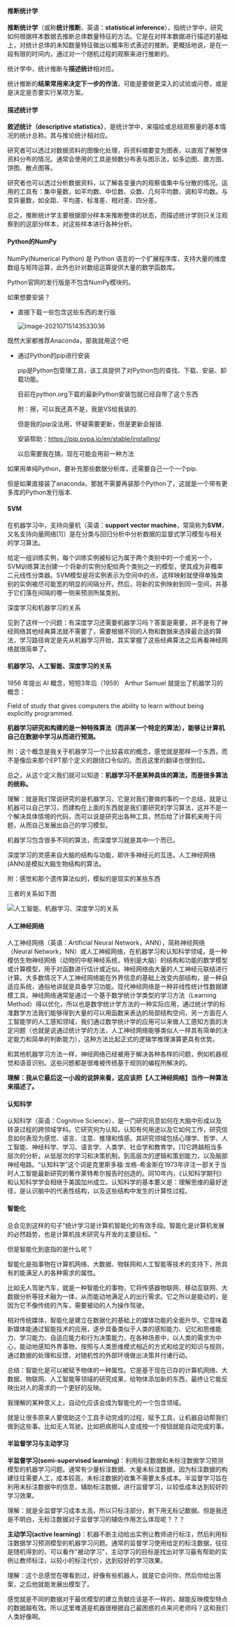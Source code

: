#### 推断统计学

**推断统计学**（或称**统计推断**，英语：**statistical inference**），指统计学中，研究如何根据样本数据去推断总体数量特征的方法。它是在对样本数据进行描述的基础上，对统计总体的未知数量特征做出以概率形式表述的推断。更概括地说，是在一段有限的时间内，通过对一个随机过程的观察来进行推断的。

统计学中，统计推断与**描述统计**相对应。

统计推断的**结果常用来决定下一步的作法**，可能是要做更深入的试验或问卷，或是是决定是否要实行某项方案。 



#### 描述统计学

**敘述统计（descriptive statistics）**，是统计学中，来描绘或总结观察量的基本情况的统计总称。其与推论统计相对应。 

研究者可以透过对数据资料的图像化处理，将资料摘要变为图表，以直观了解整体资料分布的情况。通常会使用的工具是频数分布表与图示法，如多边图、直方图、饼图、散点图等。

研究者也可以透过分析数据资料，以了解各变量内的观察值集中与分散的情况。运用的工具有：集中量数，如平均数、中位数、众数、几何平均数、调和平均数。与变异量数，如全距、平均差、标准差、相对差、四分差。 



总之，推断统计学主要根据部分样本来推断整体的状态，而描述统计学则只关注观察到的这部分样本，对这些样本进行各种分析。



#### Python的NumPy

NumPy(Numerical Python) 是 Python 语言的一个扩展程序库，支持大量的维度数组与矩阵运算，此外也针对数组运算提供大量的数学函数库。

Python官网的发行版是不包含NumPy模块的。

如果想要安装？

* 直接下载一些包含这些东西的发行版

  ![image-20210715143533036](https://raw.githubusercontent.com/Rainiwalk/Rain_image/main/20210715143533.png)

既然大家都推荐Anaconda，那我就用这个吧

* 通过Python的pip进行安装

  pip是Python包管理工具，该工具提供了对Python包的查找、下载、安装、卸载功能。

  目前在python.org下载的最新Python安装包就已经自带了这个东西

  附：擦，可以我还真不是，我是VS给我装的.

  但是我的pip没法用，怀疑需要更新，但是更新会报错.

  安装帮助：https://pip.pypa.io/en/stable/installing/

  以后需要我在搞，现在可能会用前一种方法



如果用单纯Python，要补充那些数据分析库，还需要自己一个一个pip.

但是如果直接装了anaconda，那就不需要再装那个Python了，这就是一个带有更多库的Python发行版本.







#### SVM

在机器学习中，支持向量机（英语：**support vector machine**，常简称为**SVM**，又名支持向量网络[1]）是在分类与回归分析中分析数据的监督式学习模型与相关的学习算法。

给定一组训练实例，每个训练实例被标记为属于两个类别中的一个或另一个，SVM训练算法创建一个将新的实例分配给两个类别之一的模型，使其成为非概率二元线性分类器。SVM模型是将实例表示为空间中的点，这样映射就使得单独类别的实例被尽可能宽的明显的间隔分开。然后，将新的实例映射到同一空间，并基于它们落在间隔的哪一侧来预测所属类别。



深度学习和机器学习的关系

见到了这样一个问题：有深度学习还需要机器学习吗？答案是需要，并不是有了神经网络其他经典算法就不需要了，需要根据不同的人物和数据来选择最合适的算法，学习路径肯定是先从机器学习开始，其实掌握了这些经典算法之后再看神经网络就很简单了。



#### 机器学习、人工智能、深度学习的关系

1956 年提出 AI 概念，短短3年后（1959） Arthur Samuel 就提出了机器学习的概念：

Field of study that gives computers the ability to learn without being explicitly programmed.

**机器学习研究和构建的是一种特殊算法（而非某一个特定的算法），能够让计算机自己在数据中学习从而进行预测。**



附：这个概念是我关于机器学习一个比较喜欢的概念，感觉就是那样一个东西，而不是像后来那个EPT那个定义的跟绕口令似的。而且这里的翻译也很到位。



总之，从这个定义我们就可以知道：**机器学习不是某种具体的算法，而是很多算法的统称。**

理解：就是我们常说研究的是机器学习，它是对我们要做的事的一个总结，就是让机器可以自己学习，而建构在上面的东西就是我们要研究的学习算法，这并不是一个解决具体情境的代码，而可以说是研究出各种工具，然后给了计算机来用于问题，从而自己发展出自己的学习模型。

机器学习包含很多不同的算法，而深度学习就是其中一个而已。

深度学习的灵感来自大脑的结构与功能，即许多神经元的互连。人工神经网络(ANN)是模拟大脑生物结构的算法。

附：感觉和那个遗传算法似的，模拟的是现实的某些东西



三者的关系如下图

![人工智能、机器学习、深度学习的关系](https://raw.githubusercontent.com/Rainiwalk/Rain_image/main/20210715194328.png)





#### 人工神经网络

人工神经网络（英语：Artificial Neural Network，ANN），简称神经网络（Neural Network，NN）或人工神經网络，在机器学习和认知科学领域，是一种模仿生物神经网络（动物的中枢神经系统，特别是大脑）的结构和功能的数学模型或计算模型，用于对函数进行估计或近似。神经网络由大量的人工神经元联结进行计算。大多数情况下人工神经网络能在外界信息的基础上改变内部结构，是一种自适应系统，通俗地讲就是具备学习功能。现代神经网络是一种非线性统计性数据建模工具，神经网络通常是通过一个基于数学统计学类型的学习方法（Learning Method）得以优化，所以也是数学统计学方法的一种实际应用，通过统计学的标准数学方法我们能够得到大量的可以用函数来表达的局部结构空间，另一方面在人工智能学的人工感知领域，我们通过数学统计学的应用可以来做人工感知方面的决定问题（也就是说通过统计学的方法，人工神经网络能够类似人一样具有简单的决定能力和简单的判断能力），这种方法比起正式的逻辑学推理演算更具有优势。

和其他机器学习方法一样，神经网络已经被用于解决各种各样的问题，例如机器视觉和语音识别。这些问题都是很难被传统基于规则的编程所解决的。



**理解：我从它最后这一小段的说辞来看，这应该把【人工神经网络】当作一种算法来描述了。**





#### 认知科学

认知科学（英语：Cognitive Science），是一门研究讯息如何在大脑中形成以及转录过程的跨领域学科。它研究何为认知，认知有何用途以及它如何工作，研究信息如何表现为感觉、语言、注意、推理和情感。其研究领域包括心理学、哲学、人工智能、神经科学、学习、语言学、人类学、社会学和教育学。[1]它跨越相当多层次的分析，从低层次的学习和决策机制，到高层次的逻辑和策划能力，以及脑部神经电路。“认知科学”这个词是克里斯多福·龙格-希金斯在1973年评注一部关于当时人工智能最新研究的著作莱特希尔报告时创造的。同10年内，《认知科学期刊》和认知科学学会相继于美国加州成立。认知科学的基本要义是：理解思维的最好途径，是认识脑中的代表性结构，以及这些结构中发生的计算性过程。



#### 智能化

总会见到这样的句子"统计学习是计算机智能化的有效手段。智能化是计算机发展的必然趋势，也是计算机技术研究与开发的主要目标。"

但是智能化到底指的是什么呢？

智能化是指事物在计算机网络、大数据、物联网和人工智能等技术的支持下，所具有的能满足人的各种需求的属性。

比如无人驾驶汽车，就是一种智能化的事物，它将传感器物联网、移动互联网、大数据分析等技术融为一体，从而能动地满足人的出行需求。它之所以是能动的，是因为它不像传统的汽车，需要被动的人为操作驾驶。

相对传统媒体，智能化是建立在数据化的基础上的媒体功能的全面升华。它意味着新媒体能通过智能技术的应用，逐步具备类似于人类的感知能力、记忆和思维能力、学习能力、自适应能力和行为决策能力，在各种场景中，以人类的需求为中心，能动地感知外界事物，按照与人类思维模式相近的方式和给定的知识与规则，通过数据的处理和反馈，对随机性的外部环境做出决策并付诸行动。



总结：智能化是可以被赋予物体的一种属性。它是基于现在已存的计算机网络、大数据、物联网、人工智能等领域的研究成果，给物体添加新的东西，最终让它能反映出对人的需求的一个更好的反映。

我理解的某种意义上，自动化应该会成为智能化的一个包含领域。

就是让很多原来人要借助这个工具手动完成的过程，赋予工具，让机器自动帮我们做到这些事。比如无人驾驶。比如把病房叫人变成按一个按钮就能自动完成的事。





#### 半监督学习与主动学习

**半监督学习(semi-supervised learning)**：利用标注数据和未标注数据学习预测模型的机器学习问题。通常有少量标注数据、大量未标注数据，因为标注数据的构建往往需要人工，成本较高，未标注数据的收集不需要太多成本。半监督学习旨在利用未标注数据中的信息，辅助标注数据，进行监督学习，以较低成本达到较好的学习效果。

理解：就是全监督学习成本太高，所以只标注部分，剩下用无标记数据。但是我还是不明白，无标注数据对于监督学习的辅佐作用怎么体现呢？？？



**主动学习(active learning)**：机器不断主动给出实例让教师进行标注，然后利用标注数据学习预测模型的机器学习问题。通常的监督学习使用给定的标注数据，往往是随机得到的，可以看作"被动学习"，主动学习的目标是找出对学习最有帮助的实例让教师标注，以较小的标注代价，达到较好的学习效果。

理解：这个总感觉在哪看到过，好像有些机器人，就是它会问你，然后你给出答案，之后他就能发展出模型了。

感觉就是不同的数据对于最优模型的建立贡献应该是不一样的，越能反映模型特点的数据越有效。所以这里难道是机器很根据自己最困惑的点来问老师吗？这和我们人类好像啊。



